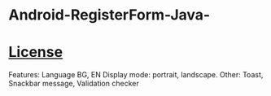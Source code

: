# Android-RegisterForm-Java-
# [License](LICENSE)
Features: Language BG, EN Display mode: portrait, landscape. Other: Toast, Snackbar message, Validation checker
